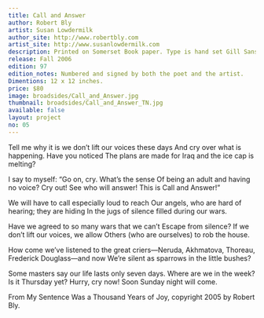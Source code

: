 ```yaml
---
title: Call and Answer
author: Robert Bly
artist: Susan Lowdermilk
author_site: http://www.robertbly.com
artist_site: http://www.susanlowdermilk.com
description: Printed on Somerset Book paper. Type is hand set Gill Sans. Both type and woodcut were printed using a Vandercook 219 proofing press. The broadside was printed to honor the poet’s visit to Eugene, Oregon, October 17, 2006. The press dedicates this broadside to the memory of William Stafford and his advocacy for peace.
release: Fall 2006
edition: 97
edition_notes: Numbered and signed by both the poet and the artist.
Dimentions: 12 x 12 inches.
price: $80
image: broadsides/Call_and_Answer.jpg
thumbnail: broadsides/Call_and_Answer_TN.jpg
available: false
layout: project
no: 05
---
```


Tell me why it is we don’t lift our voices these days
And cry over what is happening. Have you noticed
The plans are made for Iraq and the ice cap is melting?

I say to myself: “Go on, cry. What’s the sense
Of being an adult and having no voice? Cry out!
See who will answer! This is Call and Answer!”

We will have to call especially loud to reach
Our angels, who are hard of hearing; they are hiding
In the jugs of silence filled during our wars.

Have we agreed to so many wars that we can’t
Escape from silence? If we don’t lift our voices, we allow
Others (who are ourselves) to rob the house.

How come we’ve listened to the great criers—Neruda,
Akhmatova, Thoreau, Frederick Douglass—and now
We’re silent as sparrows in the little bushes?

Some masters say our life lasts only seven days.
Where are we in the week? Is it Thursday yet?
Hurry, cry now! Soon Sunday night will come.

From My Sentence Was a Thousand Years of Joy, copyright 2005 by Robert Bly.
